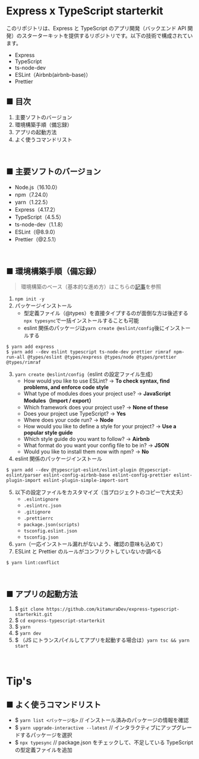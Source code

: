 # Express x TypeScript starterkit

このリポジトリは、Express と TypeScript のアプリ開発（バックエンド API 開発）のスターターキットを提供するリポジトリです。以下の技術で構成されています。

- Express
- TypeScript
- ts-node-dev
- ESLint（Airbnb(airbnb-base)）
- Prettier

## ■ 目次

1. 主要ソフトのバージョン
2. 環境構築手順（備忘録）
3. アプリの起動方法
4. よく使うコマンドリスト

<br />

## ■ 主要ソフトのバージョン

- Node.js（16.10.0）
- npm（7.24.0）
- yarn（1.22.5）
- Express（4.17.2）
- TypeScript（4.5.5）
- ts-node-dev（1.1.8）
- ESLint（@8.9.0）
- Prettier（@2.5.1）

<br />

## ■ 環境構築手順（備忘録）

> 環境構築のベース（基本的な進め方）はこちらの[記事](https://snowsystem.net/javascript/typescript/express-typescript-rest-api/)を参照

1. `npm init -y`
2. パッケージインストール
   - 型定義ファイル（@types）を直接タイプするのが面倒な方は後述する`npx typesync`で一括インストールすることも可能
   - eslint 関係のパッケージは`yarn create @eslint/config`後にインストールする

```
$ yarn add express
$ yarn add --dev eslint typescript ts-node-dev prettier rimraf npm-run-all @types/eslint @types/express @types/node @types/prettier @types/rimraf
```

3. `yarn create @eslint/config`（eslint の設定ファイル生成）
   - How would you like to use ESLint? -> <b>To check syntax, find problems, and enforce code style</b>
   - What type of modules does your project use? -> <b>JavaScript Modules（Import / export）</b>
   - Which framework does your project use? -> <b>None of these</b>
   - Does your project use TypeScript? -> <b>Yes</b>
   - Where does your code run? -> <b>Node</b>
   - How would you like to define a style for your project? -> <b>Use a popular style guide</b>
   - Which style guide do you want to follow? -> <b>Airbnb</b>
   - What format do you want your config file to be in? -> <b>JSON</b>
   - Would you like to install them now with npm? -> <b>No</b>
4. eslint 関係のパッケージインストール

```
$ yarn add --dev @typescript-eslint/eslint-plugin @typescript-eslint/parser eslint-config-airbnb-base eslint-config-prettier eslint-plugin-import eslint-plugin-simple-import-sort
```

5. 以下の設定ファイルをカスタマイズ（当プロジェクトのコピーで大丈夫）
   - `.eslintignore`
   - `.eslintrc.json`
   - `.gitignore`
   - `.prettierrc`
   - `package.json(scripts)`
   - `tsconfig.eslint.json`
   - `tsconfig.json`
6. `yarn`（一応インストール漏れがないよう、確認の意味も込めて）
7. ESLint と Prettier のルールがコンフリクトしていないか調べる

```
$ yarn lint:conflict
```

<br />

## ■ アプリの起動方法

1. $ `git clone https://github.com/kitamuraDev/express-typescript-starterkit.git`
2. $ `cd express-typescript-starterkit`
3. $ `yarn`
4. $ `yarn dev`
5. $ （JS にトランスパイルしてアプリを起動する場合は）`yarn tsc && yarn start`

<br />

# Tip's

## ■ よく使うコマンドリスト

- $ `yarn list <パッケージ名>` // インストール済みのパッケージの情報を確認
- $ `yarn upgrade-interactive --latest` // インタラクティブにアップグレードするパッケージを選択
- $ `npx typesync` // package.json をチェックして、不足している TypeScript の型定義ファイルを追加
